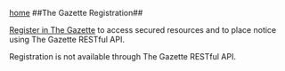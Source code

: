 [home](../home.md)
##The Gazette Registration##

[Register in The Gazette](https://test.thegazette.co.uk/my-gazette/account?register=true) to access secured resources and to place notice using The Gazette RESTful API.

Registration is not available through The Gazette RESTful API.

